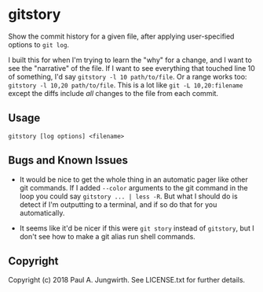 gitstory
========

Show the commit history for a given file, after applying user-specified options to `git log`.

I built this for when I'm trying to learn the "why" for a change,
and I want to see the "narrative" of the file.
If I want to see everything that touched line 10 of something,
I'd say `gitstory -l 10 path/to/file`.
Or a range works too: `gitstory -l 10,20 path/to/file`.
This is a lot like `git -L 10,20:filename`
except the diffs include *all* changes to the file from each commit.


Usage
-----

    gitstory [log options] <filename>



Bugs and Known Issues
---------------------

- It would be nice to get the whole thing in an automatic pager like other git commands.
  If I added `--color` arguments to the git command in the loop you could say
  `gitstory ... | less -R`.
  But what I should do is detect if I'm outputting to a terminal,
  and if so do that for you automatically.

- It seems like it'd be nicer if this were `git story` instead of `gitstory`,
  but I don't see how to make a git alias run shell commands.


Copyright
---------

Copyright (c) 2018 Paul A. Jungwirth.
See LICENSE.txt for further details.

